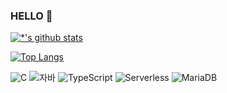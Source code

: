 ### HELLO 👋


[![*'s github stats](https://github-readme-stats.vercel.app/api?username=liljw)](https://github.com/깃허브아이디)

[![Top Langs](https://github-readme-stats.vercel.app/api/top-langs/?username=liljw)](https://github.com/깃허브아이디/github-readme-stats)


![C](https://img.shields.io/badge/-C-123456?style=flat-square&logo=C&logoColor=black)
![자바](https://img.shields.io/badge/-자바-007396?style=flat&logo=Java&logoColor=ffffff)
![TypeScript](https://img.shields.io/badge/-TypeScript-3178C6?style=flat-square&logo=TypeScript&logoColor=white)
![Serverless](https://img.shields.io/badge/-Serverless-FD5750?style=flat-square&logo=Serverless&logoColor=magenta)
![MariaDB](https://img.shields.io/badge/-MariaDB-1F305F?style=flat-square&logo=mariadb&logoColor=white)

